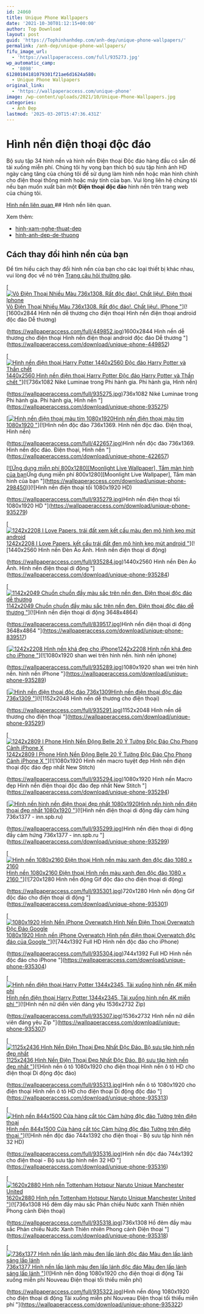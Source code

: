 ```yaml
---
id: 24060
title: Unique Phone Wallpapers
date: '2021-10-30T01:12:15+00:00'
author: Top Download
layout: post
guid: 'https://Tophinhanhdep.com/anh-dep/unique-phone-wallpapers/'
permalink: /anh-dep/unique-phone-wallpapers/
fifu_image_url:
  - 'https://wallpaperaccess.com/full/935273.jpg'
wp_automatic_camp:
  - '8098'
61280104181079301f21ae6d1624a580:
  - Unique Phone Wallpapers
original_link:
  - 'https://wallpaperaccess.com/unique-phone'
image: /wp-content/uploads/2021/10/Unique-Phone-Wallpapers.jpg
categories:
  - Ảnh Đẹp
lastmod: '2025-03-20T15:47:36.431Z'
---
```

# Hình nền điện thoại độc đáo

Bộ sưu tập 34 hình nền và hình nền Điện thoại Độc đáo hàng đầu có sẵn để tải xuống miễn phí. Chúng tôi hy vọng bạn thích bộ sưu tập hình ảnh HD ngày càng tăng của chúng tôi để sử dụng làm hình nền hoặc màn hình chính cho điện thoại thông minh hoặc máy tính của bạn. Vui lòng liên hệ chúng tôi nếu bạn muốn xuất bản một **Điện thoại độc đáo** hình nền trên trang web của chúng tôi.

[Hình nền liên quan ](#related) ## Hình nền liên quan.

   
 Xem thêm:

   
- [hinh-xam-nghe-thuat-dep](https://tophinhanhdep.com/hinh-xam-dep/hinh-xam-nghe-thuat-dep/)
- [hinh-anh-dep-de-thuong](https://tophinhanhdep.com/hinh-anh-de-thuong/hinh-anh-dep-de-thuong/)

## Cách thay đổi hình nền của bạn

Để tìm hiểu cách thay đổi hình nền của bạn cho các loại thiết bị khác nhau, vui lòng đọc về nó trên [Trang câu hỏi thường gặp](https://tophinhanhdep.com/faq/).

  
[[![Vỏ Điện Thoại Nhiều Màu 736x1308.  Rất độc đáo!.  Chất liệu!.  Điện thoại Iphone](https://wallpaperaccess.com/full/935273.jpg)Vỏ Điện Thoại Nhiều Màu 736x1308. Rất độc đáo!. Chất liệu!. IPhone "](https://wallpaperaccess.com/download/unique-phone-935273)](![1600x2844 Hình nền dễ thương cho điện thoại Hình nền điện thoại android độc đáo Dễ thương)

(https://wallpaperaccess.com/full/449852.jpg)1600x2844 Hình nền dễ thương cho điện thoại Hình nền điện thoại android độc đáo Dễ thương "](https://wallpaperaccess.com/download/unique-phone-449852)

[[![Hình nền điện thoại Harry Potter 1440x2560 Độc đáo Harry Potter và Thần chết](https://wallpaperaccess.com/full/935274.jpg)1440x2560 Hình nền điện thoại Harry Potter Độc đáo Harry Potter và Thần chết "](https://wallpaperaccess.com/download/unique-phone-935274)](![736x1082 Niké Luminae trong Phi hành gia.  Phi hành gia, Hình nền)

(https://wallpaperaccess.com/full/935275.jpg)736x1082 Niké Luminae trong Phi hành gia. Phi hành gia, Hình nền "](https://wallpaperaccess.com/download/unique-phone-935275)

[[![Hình nền điện thoại màu tím 1080x1920](https://wallpaperaccess.com/full/935276.jpg)Hình nền điện thoại màu tím 1080x1920 "](https://wallpaperaccess.com/download/unique-phone-935276)](![Hình nền độc đáo 736x1369.  Hình nền độc đáo.  Điện thoại, Hình nền)

(https://wallpaperaccess.com/full/422657.jpg)Hình nền độc đáo 736x1369. Hình nền độc đáo. Điện thoại, Hình nền "](https://wallpaperaccess.com/download/unique-phone-422657)

[[![Ứng dụng miễn phí 800x1280][Moonlight Live Wallpaper], Tắm màn hình của bạn](https://wallpaperaccess.com/full/298450.jpg)Ứng dụng miễn phí 800x1280\]\[Moonlight Live Wallpaper\], Tắm màn hình của bạn "](https://wallpaperaccess.com/download/unique-phone-298450)](![Hình nền điện thoại tối 1080x1920 HD)

(https://wallpaperaccess.com/full/935279.jpg)Hình nền điện thoại tối 1080x1920 HD "](https://wallpaperaccess.com/download/unique-phone-935279)

[[![1242x2208 I Love Papers.  trái đất xem kết cấu màu đen mô hình kẹo mút android](https://wallpaperaccess.com/full/735140.jpg) 1242x2208 I Love Papers. kết cấu trái đất đen mô hình kẹo mút android "](https://wallpaperaccess.com/download/unique-phone-735140)](![1440x2560 Hình nền Đèn Ảo Ảnh.  Hình nền điện thoại di động)

(https://wallpaperaccess.com/full/935284.jpg)1440x2560 Hình nền Đèn Ảo Ảnh. Hình nền điện thoại di động "](https://wallpaperaccess.com/download/unique-phone-935284)

[[![1142x2049 Chuồn chuồn đầy màu sắc trên nền đen.  Điện thoại độc đáo dễ thương](https://wallpaperaccess.com/full/935285.jpg)1142x2049 Chuồn chuồn đầy màu sắc trên nền đen. Điện thoại độc đáo dễ thương "](https://wallpaperaccess.com/download/unique-phone-935285)](![Hình nền điện thoại di động 3648x4864)

(https://wallpaperaccess.com/full/839517.jpg)Hình nền điện thoại di động 3648x4864 "](https://wallpaperaccess.com/download/unique-phone-839517)

[[![1242x2208 Hình nền khá đẹp cho iPhone](https://wallpaperaccess.com/full/200370.jpg)1242x2208 Hình nền khá đẹp cho iPhone "](https://wallpaperaccess.com/download/unique-phone-200370)](![1080x1920 shan wei trên hình nền.  hình nền iphone)

(https://wallpaperaccess.com/full/935289.jpg)1080x1920 shan wei trên hình nền. hình nền iPhone "](https://wallpaperaccess.com/download/unique-phone-935289)

[[![Hình nền điện thoại độc đáo 736x1309](https://wallpaperaccess.com/full/935290.jpg)Hình nền điện thoại độc đáo 736x1309 "](https://wallpaperaccess.com/download/unique-phone-935290)](![1152x2048 Hình nền dễ thương cho điện thoại)

(https://wallpaperaccess.com/full/935291.jpg)1152x2048 Hình nền dễ thương cho điện thoại "](https://wallpaperaccess.com/download/unique-phone-935291)

[[![1242x2809 I Phone Hình Nền Động Belle 20 Ý Tưởng Độc Đáo Cho Phong Cảnh iPhone X](https://wallpaperaccess.com/full/935293.jpg)1242x2809 I Phone Hình Nền Động Belle 20 Ý Tưởng Độc Đáo Cho Phong Cảnh iPhone X "](https://wallpaperaccess.com/download/unique-phone-935293)](![1080x1920 Hình nền macro tuyệt đẹp Hình nền điện thoại độc đáo đẹp nhất New Stitch)

(https://wallpaperaccess.com/full/935294.jpg)1080x1920 Hình nền Macro đẹp Hình nền điện thoại độc đáo đẹp nhất New Stitch "](https://wallpaperaccess.com/download/unique-phone-935294)

[[![Hình nền hình nền điện thoại đẹp nhất 1080x1920](https://wallpaperaccess.com/full/935298.jpg)Hình nền hình nền điện thoại đẹp nhất 1080x1920 "](https://wallpaperaccess.com/download/unique-phone-935298)](![Hình nền điện thoại di động đầy cảm hứng 736x1377 - inn.spb.ru)

(https://wallpaperaccess.com/full/935299.jpg)Hình nền điện thoại di động đầy cảm hứng 736x1377 - inn.spb.ru "](https://wallpaperaccess.com/download/unique-phone-935299)

[[![Hình nền 1080x2160 Điện thoại Hình nền màu xanh đen độc đáo 1080 × 2160](https://wallpaperaccess.com/full/935300.jpg)Hình nền 1080x2160 Điện thoại Hình nền màu xanh đen độc đáo 1080 × 2160 "](https://wallpaperaccess.com/download/unique-phone-935300)](![720x1280 Hình nền động Gif độc đáo cho điện thoại di động)

(https://wallpaperaccess.com/full/935301.jpg)720x1280 Hình nền động Gif độc đáo cho điện thoại di động "](https://wallpaperaccess.com/download/unique-phone-935301)

[[![1080x1920 Hình Nền iPhone Overwatch Hình Nền Điện Thoại Overwatch Độc Đáo Google](https://wallpaperaccess.com/full/935303.jpg)1080x1920 Hình nền iPhone Overwatch Hình nền điện thoại Overwatch độc đáo của Google "](https://wallpaperaccess.com/download/unique-phone-935303)](![744x1392 Full HD Hình nền độc đáo cho iPhone)

(https://wallpaperaccess.com/full/935304.jpg)744x1392 Full HD Hình nền độc đáo cho iPhone "](https://wallpaperaccess.com/download/unique-phone-935304)

[[![Hình nền điện thoại Harry Potter 1344x2345, Tải xuống hình nền 4K miễn phí](https://wallpaperaccess.com/full/935305.jpg)Hình nền điện thoại Harry Potter 1344x2345, Tải xuống hình nền 4K miễn phí "](https://wallpaperaccess.com/download/unique-phone-935305)](![Hình nền nữ diễn viên đáng yêu 1536x2732 Zip)

(https://wallpaperaccess.com/full/935307.jpg)1536x2732 Hình nền nữ diễn viên đáng yêu Zip "](https://wallpaperaccess.com/download/unique-phone-935307)

[[![1125x2436 Hình Nền Điện Thoại Đẹp Nhất Độc Đáo.  Bộ sưu tập hình nền đẹp nhất](https://wallpaperaccess.com/full/935312.jpg)1125x2436 Hình Nền Điện Thoại Đẹp Nhất Độc Đáo. Bộ sưu tập hình nền đẹp nhất "](https://wallpaperaccess.com/download/unique-phone-935312)](![Hình nền ô tô 1080x1920 cho điện thoại Hình nền ô tô HD cho điện thoại Di động độc đáo)

(https://wallpaperaccess.com/full/935313.jpg)Hình nền ô tô 1080x1920 cho điện thoại Hình nền ô tô HD cho điện thoại Di động độc đáo "](https://wallpaperaccess.com/download/unique-phone-935313)

[[![Hình nền 844x1500 Cửa hàng cắt tóc Cảm hứng độc đáo Tường trên điện thoại](https://wallpaperaccess.com/full/935314.jpg)Hình nền 844x1500 Cửa hàng cắt tóc Cảm hứng độc đáo Tường trên điện thoại "](https://wallpaperaccess.com/download/unique-phone-935314)](![Hình nền độc đáo 744x1392 cho điện thoại - Bộ sưu tập hình nền 32 HD)

(https://wallpaperaccess.com/full/935316.jpg)Hình nền độc đáo 744x1392 cho điện thoại - Bộ sưu tập hình nền 32 HD "](https://wallpaperaccess.com/download/unique-phone-935316)

[[![1620x2880 Hình nền Tottenham Hotspur Naruto Unique Manchester United](https://wallpaperaccess.com/full/935317.jpg)1620x2880 Hình nền Tottenham Hotspur Naruto Unique Manchester United "](https://wallpaperaccess.com/download/unique-phone-935317)](![736x1308 Hồ đêm đầy màu sắc Phản chiếu Nước xanh Thiên nhiên Phong cảnh Điện thoại)

(https://wallpaperaccess.com/full/935318.jpg)736x1308 Hồ đêm đầy màu sắc Phản chiếu Nước Xanh Thiên nhiên Phong cảnh Điện thoại "](https://wallpaperaccess.com/download/unique-phone-935318)

[[![736x1377 Hình nền lấp lánh màu đen lấp lánh độc đáo Màu đen lấp lánh sáng lấp lánh](https://wallpaperaccess.com/full/935321.jpg)736x1377 Hình nền lấp lánh màu đen lấp lánh độc đáo Màu đen lấp lánh sáng lấp lánh "](https://wallpaperaccess.com/download/unique-phone-935321)](![Hình nền động 1080x1920 cho điện thoại di động Tải xuống miễn phí Nouveau Điện thoại tối thiểu miễn phí)

(https://wallpaperaccess.com/full/935322.jpg)Hình nền động 1080x1920 cho điện thoại di động Tải xuống miễn phí Nouveau Điện thoại tối thiểu miễn phí "](https://wallpaperaccess.com/download/unique-phone-935322)
